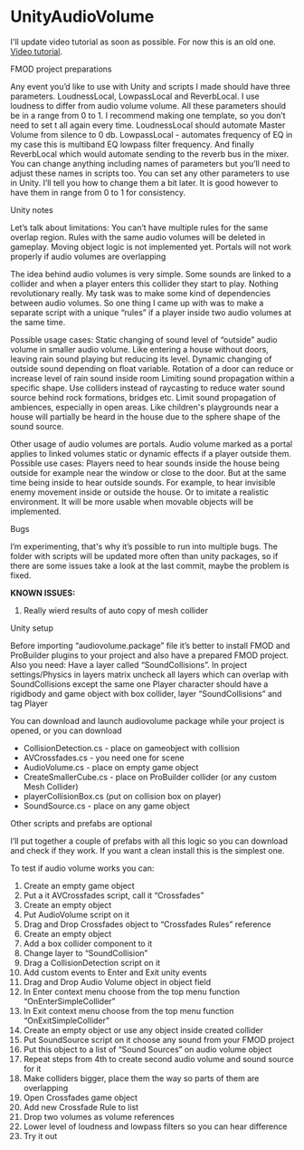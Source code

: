 # UnityAudioVolume

I'll update video tutorial as soon as possible. For now this is an old one. 
[Video tutorial](https://youtu.be/A-vbIf3PII4?si=5kLcB9O0T-qnkk9I).

FMOD project preparations

Any event you’d like to use with Unity and scripts I made should have three parameters. LoudnessLocal, LowpassLocal and ReverbLocal. I use loudness to differ from audio volume volume. All these parameters should be in a range from 0 to 1. 
I recommend making one template, so you don’t need to set t all again every time. 
LoudnessLocal should automate Master Volume from silence to 0 db. LowpassLocal -  automates frequency of EQ in my case this is multiband EQ lowpass filter frequency. And finally ReverbLocal which would automate sending to the reverb bus in the mixer. 
You can change anything including names of parameters but you’ll need to adjust these names in scripts too. 
You can set any other parameters to use in Unity. I’ll tell you how to change them a bit later. 
It is good however to have them in range from 0 to 1 for consistency.


Unity notes

Let’s talk about limitations: 
You can’t have multiple rules for the same overlap region. Rules with the same audio volumes will be deleted in gameplay. 
Moving object logic is not implemented yet.
Portals will not work properly if audio volumes are overlapping

The idea behind audio volumes is very simple. 
Some sounds are linked to a collider and when a player enters this collider they start to play. Nothing revolutionary really. My task was to make some kind of dependencies between audio volumes.
So one thing I came up with was to make a separate script with a unique “rules” if a player inside two audio volumes at the same time. 

Possible usage cases:
Static changing of sound level of “outside” audio volume in smaller audio volume. Like entering a house without doors, leaving rain sound playing but reducing its level. 
Dynamic changing of outside sound depending on float variable. Rotation of a door can reduce or increase level of rain sound inside room 
Limiting sound propagation within a specific shape. Use colliders instead of raycasting to reduce water sound source behind rock formations, bridges etc.
Limit sound propagation of ambiences, especially in open areas. Like children's playgrounds near a house will partially be heard in the house due to the sphere shape of the sound source.

Other usage of audio volumes are portals. Audio volume marked as a portal applies to linked volumes static or dynamic effects if a player outside them. 
Possible use cases:
Players need to hear sounds inside the house being outside for example near the window or close to the door. But at the same time being inside to hear outside sounds. For example, to hear invisible enemy movement inside or outside the house. Or to imitate a realistic environment. 
It will be more usable when movable objects will be implemented. 

Bugs

I’m experimenting, that's why it’s possible to run into multiple bugs. The folder with scripts will be updated more often than unity packages, so if there are some issues take a look at the last commit, maybe the problem is fixed. 

**KNOWN ISSUES:**
1. Really wierd results of auto copy of mesh collider

Unity setup

Before importing “audiovolume.package” file it’s better to install FMOD and ProBuilder plugins to your project and also have a prepared FMOD project. Also you need: 
Have a layer called “SoundCollisions”. 
In project settings/Physics in layers matrix uncheck all layers which can overlap with SoundCollisions except the same one
Player character should have a rigidbody and game object with box collider, layer “SoundCollisions” and tag Player

You can download and launch audiovolume package while your project is opened, or you can download 
- CollisionDetection.cs - place on gameobject with collision 
- AVCrossfades.cs - you need one for scene
- AudioVolume.cs - place on empty game object
- CreateSmallerCube.cs - place on ProBuilder collider (or any custom Mesh Collider)
- playerCollisionBox.cs (put on collision box on player)
- SoundSource.cs - place on any game object

Other scripts and prefabs are optional

I’ll put together a couple of prefabs with all this logic so you can download and check  if they work. If you want a clean install this is the simplest one. 

To test if audio volume works you can:
1. Create an empty game object 
2. Put a it AVCrossfades script, call it “Crossfades”
3. Create an empty object
4. Put AudioVolume script on it
5. Drag and Drop Crossfades object to “Crossfades Rules” reference
6. Create an empty object
7. Add a box collider component to it
8. Change layer to “SoundCollision”
9. Drag a CollisionDetection script on it
10. Add custom events to Enter and Exit unity events
11. Drag and Drop Audio Volume object in object field
12. In Enter context menu choose from the top menu function “OnEnterSimpleCollider”
13. In Exit context menu choose from the top menu function “OnExitSimpleCollider”
14. Create an empty object or use any object inside created collider
15. Put SoundSource script on it choose any sound from your FMOD project
16. Put this object to a list of “Sound Sources” on audio volume object
17. Repeat steps from 4th to create second audio volume and sound source for it
18. Make colliders bigger, place them the way so parts of them are overlapping
19. Open Crossfades game object
20. Add new Crossfade Rule to list
21. Drop two volumes as volume references
22. Lower level of loudness and lowpass filters so you can hear difference
23. Try it out


